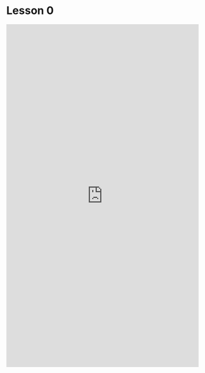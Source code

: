 # Lesson 0


<iframe src="https://tumde-my.sharepoint.com/personal/yushuo_feng_tum_de/_layouts/15/embed.aspx?UniqueId=064b4495-81e1-4e40-a28c-aeb8a80f6108" width="100%" height="900px" frameborder="0" scrolling="no" allowfullscreen title="Lesson 0"></iframe>